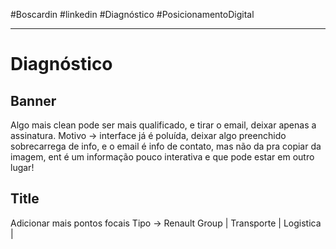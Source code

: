 #Boscardin #linkedin #Diagnóstico #PosicionamentoDigital 

---
 
# Diagnóstico

## Banner
Algo mais clean pode ser mais qualificado, e tirar o email, deixar apenas a assinatura.
Motivo -> interface já é poluída, deixar algo preenchido sobrecarrega de info, e o email é info de contato, mas não da pra copiar da imagem, ent é um informação pouco interativa e que pode estar em outro lugar!

## Title 
Adicionar mais pontos focais
Tipo -> Renault Group | Transporte | Logistica | 